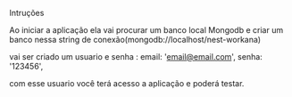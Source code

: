 Intruções

Ao iniciar a aplicação ela vai procurar um banco local Mongodb
e criar um banco nessa string de conexão(mongodb://localhost/nest-workana)

vai ser criado um usuario e senha :
email: 'email@email.com',
senha: '123456',

com esse usuario você terá acesso a aplicação e poderá testar.